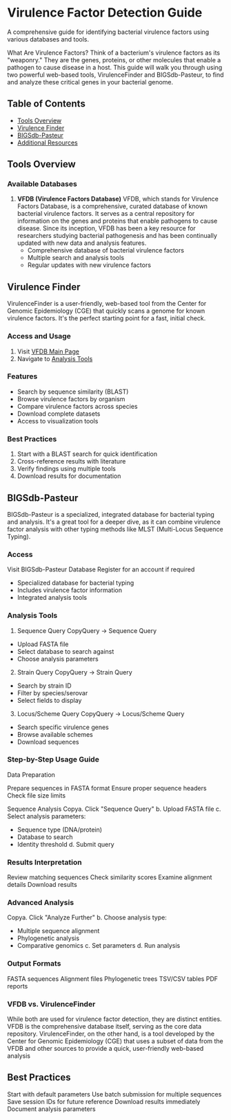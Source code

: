 # Virulence Factor Detection Guide

A comprehensive guide for identifying bacterial virulence factors using various databases and tools.

What Are Virulence Factors?
Think of a bacterium's virulence factors as its "weaponry." They are the genes, proteins, or other molecules that enable a pathogen to cause disease in a host. This guide will walk you through using two powerful web-based tools, VirulenceFinder and BIGSdb-Pasteur, to find and analyze these critical genes in your bacterial genome.

## Table of Contents
- [Tools Overview](#tools-overview)
- [Virulence Finder](#virulence-finder)
- [BIGSdb-Pasteur](#bigsdb-pasteur)
- [Additional Resources](#additional-resources)

## Tools Overview

### Available Databases
1. **VFDB (Virulence Factors Database)**
VFDB, which stands for Virulence Factors Database, is a comprehensive, curated database of known bacterial virulence factors. It serves as a central repository for information on the genes and proteins that enable pathogens to cause disease. Since its inception, VFDB has been a key resource for researchers studying bacterial pathogenesis and has been continually updated with new data and analysis features.
   - Comprehensive database of bacterial virulence factors
   - Multiple search and analysis tools
   - Regular updates with new virulence factors

## Virulence Finder
VirulenceFinder is a user-friendly, web-based tool from the Center for Genomic Epidemiology (CGE) that quickly scans a genome for known virulence factors. It's the perfect starting point for a fast, initial check.
### Access and Usage
1. Visit [VFDB Main Page](http://www.mgc.ac.cn/VFs/)
2. Navigate to [Analysis Tools](http://www.mgc.ac.cn/VFs/main.htm)

### Features
- Search by sequence similarity (BLAST)
- Browse virulence factors by organism
- Compare virulence factors across species
- Download complete datasets
- Access to visualization tools

### Best Practices
1. Start with a BLAST search for quick identification
2. Cross-reference results with literature
3. Verify findings using multiple tools
4. Download results for documentation

## BIGSdb-Pasteur
BIGSdb-Pasteur is a specialized, integrated database for bacterial typing and analysis. It's a great tool for a deeper dive, as it can combine virulence factor analysis with other typing methods like MLST (Multi-Locus Sequence Typing).
### Access

Visit BIGSdb-Pasteur Database
Register for an account if required

   - Specialized database for bacterial typing
   - Includes virulence factor information
   - Integrated analysis tools

### Analysis Tools
1. Sequence Query
CopyQuery → Sequence Query
- Upload FASTA file
- Select database to search against
- Choose analysis parameters
2. Strain Query
CopyQuery → Strain Query
- Search by strain ID
- Filter by species/serovar
- Select fields to display
3. Locus/Scheme Query
CopyQuery → Locus/Scheme Query
- Search specific virulence genes
- Browse available schemes
- Download sequences
### Step-by-Step Usage Guide

Data Preparation

Prepare sequences in FASTA format
Ensure proper sequence headers
Check file size limits


Sequence Analysis
Copya. Click "Sequence Query"
b. Upload FASTA file
c. Select analysis parameters:
   - Sequence type (DNA/protein)
   - Database to search
   - Identity threshold
d. Submit query

### Results Interpretation

Review matching sequences
Check similarity scores
Examine alignment details
Download results


### Advanced Analysis
Copya. Click "Analyze Further"
b. Choose analysis type:
   - Multiple sequence alignment
   - Phylogenetic analysis
   - Comparative genomics
c. Set parameters
d. Run analysis


### Output Formats

FASTA sequences
Alignment files
Phylogenetic trees
TSV/CSV tables
PDF reports


### VFDB vs. VirulenceFinder
While both are used for virulence factor detection, they are distinct entities. VFDB is the comprehensive database itself, serving as the core data repository. VirulenceFinder, on the other hand, is a tool developed by the Center for Genomic Epidemiology (CGE) that uses a subset of data from the VFDB and other sources to provide a quick, user-friendly web-based analysis

## Best Practices

Start with default parameters
Use batch submission for multiple sequences
Save session IDs for future reference
Download results immediately
Document analysis parameters
